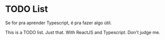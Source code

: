 # TODO List 

Se for pra aprender Typescript, é pra fazer algo útil.

This is a TODO list. Just that. With ReactJS and Typescript. Don't judge me.
